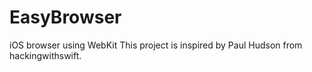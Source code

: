 # EasyBrowser
iOS browser using WebKit
This project is inspired by Paul Hudson from hackingwithswift.

